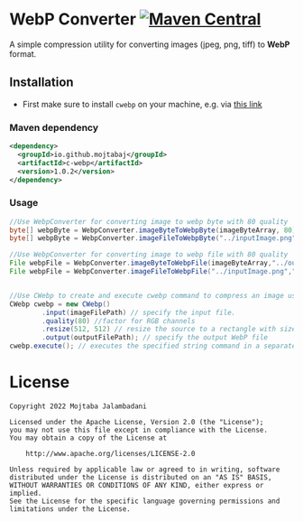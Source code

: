 # WebP Converter  [![Maven Central](https://img.shields.io/maven-central/v/io.github.mojtabaj/c-webp)](https://search.maven.org/search?q=g:io.github.mojtabaj%20AND%20a:c-webp) 
A simple compression utility for converting images (jpeg, png, tiff) to  **WebP** format.


 

## Installation

- First make sure to install `cwebp` on your machine, e.g. via [this link](https://developers.google.com/speed/webp/docs/precompiled)

### Maven dependency

```xml
<dependency>
  <groupId>io.github.mojtabaj</groupId>
  <artifactId>c-webp</artifactId>
  <version>1.0.2</version>
</dependency>
```



### Usage

```java
//Use WebpConverter for converting image to webp byte with 80 quality
byte[] webpByte = WebpConverter.imageByteToWebpByte(imageByteArray, 80);
byte[] webpByte = WebpConverter.imageFileToWebpByte("../inputImage.png", 80);

//Use WebpConverter for converting image to webp file with 80 quality
File webpFile = WebpConverter.imageByteToWebpFile(imageByteArray,"../outputImage.webp", 80);
File webpFile = WebpConverter.imageFileToWebpFile("../inputImage.png","../outputImage.webp", 80);


//Use CWebp to create and execute cwebp command to compress an image using the WebP format.
CWebp cwebp = new CWebp()
        .input(imageFilePath) // specify the input file.
        .quality(80) //factor for RGB channels
        .resize(512, 512) // resize the source to a rectangle with size width x height.
        .output(outputFilePath); // specify the output WebP file
cwebp.execute(); // executes the specified string command in a separate process.
```


License
=======
    Copyright 2022 Mojtaba Jalambadani
    
    Licensed under the Apache License, Version 2.0 (the "License");
    you may not use this file except in compliance with the License.
    You may obtain a copy of the License at
    
        http://www.apache.org/licenses/LICENSE-2.0
    
    Unless required by applicable law or agreed to in writing, software
    distributed under the License is distributed on an "AS IS" BASIS,
    WITHOUT WARRANTIES OR CONDITIONS OF ANY KIND, either express or implied.
    See the License for the specific language governing permissions and
    limitations under the License.